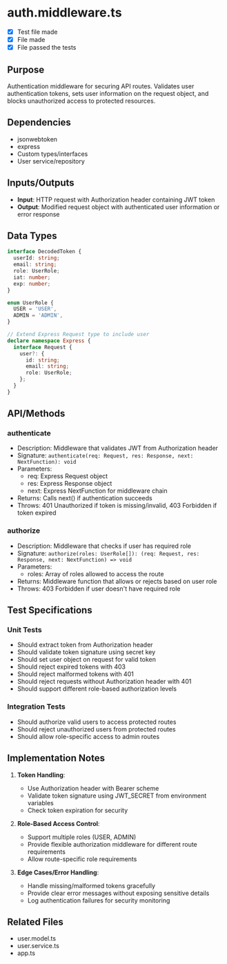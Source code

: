 # auth.middleware.ts

- [x] Test file made
- [x] File made
- [x] File passed the tests

## Purpose

Authentication middleware for securing API routes. Validates user authentication tokens, sets user information on the request object, and blocks unauthorized access to protected resources.

## Dependencies

- jsonwebtoken
- express
- Custom types/interfaces
- User service/repository

## Inputs/Outputs

- **Input**: HTTP request with Authorization header containing JWT token
- **Output**: Modified request object with authenticated user information or error response

## Data Types

```typescript
interface DecodedToken {
  userId: string;
  email: string;
  role: UserRole;
  iat: number;
  exp: number;
}

enum UserRole {
  USER = 'USER',
  ADMIN = 'ADMIN',
}

// Extend Express Request type to include user
declare namespace Express {
  interface Request {
    user?: {
      id: string;
      email: string;
      role: UserRole;
    };
  }
}
```

## API/Methods

### authenticate

- Description: Middleware that validates JWT from Authorization header
- Signature: `authenticate(req: Request, res: Response, next: NextFunction): void`
- Parameters:
  - req: Express Request object
  - res: Express Response object
  - next: Express NextFunction for middleware chain
- Returns: Calls next() if authentication succeeds
- Throws: 401 Unauthorized if token is missing/invalid, 403 Forbidden if token expired

### authorize

- Description: Middleware that checks if user has required role
- Signature: `authorize(roles: UserRole[]): (req: Request, res: Response, next: NextFunction) => void`
- Parameters:
  - roles: Array of roles allowed to access the route
- Returns: Middleware function that allows or rejects based on user role
- Throws: 403 Forbidden if user doesn't have required role

## Test Specifications

### Unit Tests

- Should extract token from Authorization header
- Should validate token signature using secret key
- Should set user object on request for valid token
- Should reject expired tokens with 403
- Should reject malformed tokens with 401
- Should reject requests without Authorization header with 401
- Should support different role-based authorization levels

### Integration Tests

- Should authorize valid users to access protected routes
- Should reject unauthorized users from protected routes
- Should allow role-specific access to admin routes

## Implementation Notes

1. **Token Handling**:

   - Use Authorization header with Bearer scheme
   - Validate token signature using JWT_SECRET from environment variables
   - Check token expiration for security

2. **Role-Based Access Control**:

   - Support multiple roles (USER, ADMIN)
   - Provide flexible authorization middleware for different route requirements
   - Allow route-specific role requirements

3. **Edge Cases/Error Handling**:
   - Handle missing/malformed tokens gracefully
   - Provide clear error messages without exposing sensitive details
   - Log authentication failures for security monitoring

## Related Files

- user.model.ts
- user.service.ts
- app.ts
